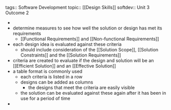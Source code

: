 tags:: Software Development
topic:: [[Design Skills]]
softdev:: Unit 3 Outcome 2

-
- determine measures to see how well the solution or design has met its requirements
	- [[Functional Requirements]] and [[Non-functional Requirements]]
- each design idea is evaluated against these criteria
	- should include consideration of the [[Solution Scope]], [[Solution Constraints]] and the [[Solution Requirements]]
- criteria are created to evaluate if the design and solution will be an [[Efficient Solution]] and an [[Effective Solution]]
- a table format is commonly used
	- each criteria is listed in a row
	- designs can be added as columns
		- the designs that meet the criteria are easily visible
	- the solution can be evaluated against these again after it has been in use for a period of time
-